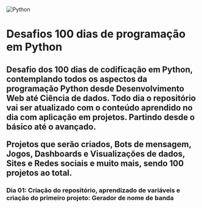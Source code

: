 ![Python](https://img.shields.io/badge/python-3670A0?style=for-the-badge&logo=python&logoColor=ffdd54)

<h1>Desafios 100 dias de programação em Python</h1>

<h2>Desafio dos 100 dias de codificação em Python, contemplando todos os aspectos da programação Python desde Desenvolvimento Web até Ciência de dados. Todo dia o repositório vai ser atualizado com o conteúdo aprendido no dia com aplicação em projetos. Partindo desde o básico até o avançado.

Projetos que serão criados, Bots de mensagem, Jogos, Dashboards e Visualizações de dados, Sites e Redes sociais e muito mais, sendo 100 projetos ao total.</h2>

<h3>Dia 01: Criação do repositório, aprendizado de variáveis e criação do primeiro projeto: Gerador de nome de banda</h3>


